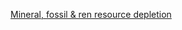 
[Mineral, fossil & ren resource depletion](https://github.com/GreenDelta/data/blob/master/LCIA%20method/categories/Mineral%2C%20fossil%20%26%20ren%20resource%20depletion%20%2B%20ILCD%202011%20Midpoint%2B%20%2B%20205.csv)
